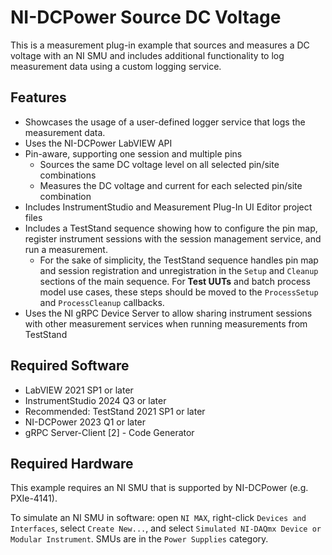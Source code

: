 # NI-DCPower Source DC Voltage

This is a measurement plug-in example that sources and measures a DC voltage with an NI SMU and
includes additional functionality to log measurement data using a custom logging service.

## Features

- Showcases the usage of a user-defined logger service that logs the measurement data.
- Uses the NI-DCPower LabVIEW API
- Pin-aware, supporting one session and multiple pins
  - Sources the same DC voltage level on all selected pin/site combinations
  - Measures the DC voltage and current for each selected pin/site combination
- Includes InstrumentStudio and Measurement Plug-In UI Editor project files
- Includes a TestStand sequence showing how to configure the pin map, register
  instrument sessions with the session management service, and run a measurement.
  - For the sake of simplicity, the TestStand sequence handles pin map and session registration and
    unregistration in the `Setup` and `Cleanup` sections of the main sequence. For **Test UUTs** and
    batch process model use cases, these steps should be moved to the `ProcessSetup` and
    `ProcessCleanup` callbacks.
- Uses the NI gRPC Device Server to allow sharing instrument sessions with other
  measurement services when running measurements from TestStand

## Required Software

- LabVIEW 2021 SP1 or later
- InstrumentStudio 2024 Q3 or later
- Recommended: TestStand 2021 SP1 or later
- NI-DCPower 2023 Q1 or later
- gRPC Server-Client [2] - Code Generator

## Required Hardware

This example requires an NI SMU that is supported by NI-DCPower (e.g. PXIe-4141).

To simulate an NI SMU in software: open `NI MAX`, right-click `Devices and Interfaces`,
select `Create New...`, and select `Simulated NI-DAQmx Device or Modular Instrument`.
SMUs are in the `Power Supplies` category.
